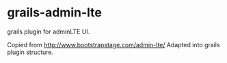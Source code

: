 grails-admin-lte
================

grails plugin for adminLTE UI.

Copied from http://www.bootstrapstage.com/admin-lte/
Adapted into grails plugin structure.

